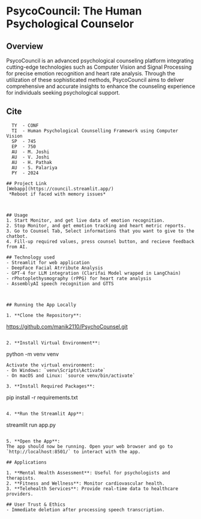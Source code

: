 # PsycoCouncil: The Human Psychological Counselor

## Overview
PsycoCouncil is an advanced psychological counseling platform integrating cutting-edge technologies such as Computer Vision and Signal Processing for precise emotion recognition and heart rate analysis. Through the utilization of these sophisticated methods, PsycoCouncil aims to deliver comprehensive and accurate insights to enhance the counseling experience for individuals seeking psychological support.

## Cite
  ```
    TY  - CONF
    TI  - Human Psychological Counselling Framework using Computer Vision
    SP  - 745
    EP  - 750
    AU  - M. Joshi
    AU  - V. Joshi
    AU  - H. Pathak
    AU  - S. Palariya
    PY  - 2024

## Project Link
  [Webapp](https://council.streamlit.app/) 
   *Reboot if faced with memory issues*



## Usage
1. Start Monitor, and get live data of emotion recognition.
2. Stop Monitor, and get emotion tracking and heart metric reports.
3. Go to Counsel Tab, Select informations that you want to give to the chatbot.
4. Fill-up required values, press counsel button, and recieve feedback from AI.

## Technology used
- Streamlit for web application
- DeepFace Facial Atrribute Analysis
- GPT-4 for LLM integration (Clarifai Model wrapped in LangChain)
- rPhotoplethysmography (rPPG) for heart rate analysis
- AssemblyAI speech recognition and GTTS



## Running the App Locally

1. **Clone the Repository**:  
   ```
   https://github.com/manik2110/PsychoCounsel.git
   ```

2. **Install Virtual Environment**:  
   ```
   python -m venv venv
   ```
   Activate the virtual environment:
   - On Windows: `venv\Scripts\Activate`
   - On macOS and Linux: `source venv/bin/activate`

3. **Install Required Packages**:  
   ```
   pip install -r requirements.txt
   ```

4. **Run the Streamlit App**:  
   ```
   streamlit run app.py
   ```

5. **Open the App**:  
   The app should now be running. Open your web browser and go to `http://localhost:8501/` to interact with the app.

## Applications

1. **Mental Health Assessment**: Useful for psychologists and therapists.
2. **Fitness and Wellness**: Monitor cardiovascular health.
3. **Telehealth Services**: Provide real-time data to healthcare providers.

## User Trust & Ethics
- Immediate deletion after processing speech transcription.
